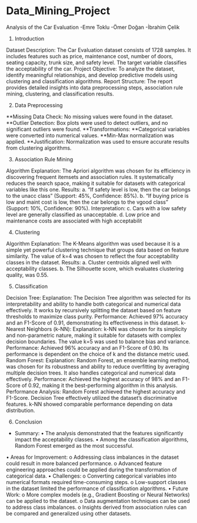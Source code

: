 # Data_Mining_Project

Analysis of the Car Evaluation
-Emre Toklu
-Ömer Doğan
-İbrahim Çelik 


1.	Introduction

Dataset Description: The Car Evaluation dataset consists of 1728 samples. It includes features such as price, maintenance cost, number of doors, seating capacity, trunk size, and safety level. The target variable classifies the acceptability of the car.
Project Objective: To analyze the dataset, identify meaningful relationships, and develop predictive models using clustering and classification algorithms.
Report Structure: The report provides detailed insights into data preprocessing steps, association rule mining, clustering, and classification results.


2.	 Data Preprocessing

**Missing Data Check: No missing values were found in the dataset.
**Outlier Detection: Box plots were used to detect outliers, and no significant outliers were found.
**Transformations:
**Categorical variables were converted into numerical values.
**Min-Max normalization was applied.
**Justification: Normalization was used to ensure accurate results from clustering algorithms.


3.	 Association Rule Mining

Algorithm Explanation: The Apriori algorithm was chosen for its efficiency in discovering frequent itemsets and association rules. It systematically reduces the search space, making it suitable for datasets with categorical variables like this one.
Results:
a.	“If safety level is low, then the car belongs to the unacc class” (Support: 45%, Confidence: 85%).
b.	“If buying price is low and maint cost is low, then the car belongs to the vgood class” (Support: 10%, Confidence: 90%).
Interpretation:
c.	Cars with a low safety level are generally classified as unacceptable.
d.	Low price and maintenance costs are associated with high acceptabilit


4.	 Clustering

Algorithm Explanation: The K-Means algorithm was used because it is a simple yet powerful clustering technique that groups data based on feature similarity. The value of k=4 was chosen to reflect the four acceptability classes in the dataset.
Results:
a.	Cluster centroids aligned well with acceptability classes.
b.	The Silhouette score, which evaluates clustering quality, was 0.55.


5.	 Classification

Decision Tree:
Explanation: The Decision Tree algorithm was selected for its interpretability and ability to handle both categorical and numerical data effectively. It works by recursively splitting the dataset based on feature thresholds to maximize class purity.
Performance: Achieved 97% accuracy and an F1-Score of 0.91, demonstrating its effectiveness in this dataset.
k-Nearest Neighbors (k-NN):
Explanation: k-NN was chosen for its simplicity and non-parametric nature, making it suitable for datasets with complex decision boundaries. The value k=5 was used to balance bias and variance.
Performance: Achieved 96% accuracy and an F1-Score of 0.90. Its performance is dependent on the choice of k and the distance metric used.
Random Forest:
Explanation: Random Forest, an ensemble learning method, was chosen for its robustness and ability to reduce overfitting by averaging multiple decision trees. It also handles categorical and numerical data effectively.
Performance: Achieved the highest accuracy of 98% and an F1-Score of 0.92, making it the best-performing algorithm in this analysis.
Performance Analysis:
Random Forest achieved the highest accuracy and F1-Score.
Decision Tree effectively utilized the dataset’s discriminative features.
k-NN showed comparable performance depending on data distribution.


6.	 Conclusion

*  Summary:
•	The analysis demonstrated that the features significantly impact the acceptability classes.
•	Among the classification algorithms, Random Forest emerged as the most successful.


•	Areas for Improvement:
  o	Addressing class imbalances in the dataset could result in more balanced performance.
  o	Advanced feature engineering approaches could be applied during the transformation of categorical data.
•	Challenges:
  o	Converting categorical variables into numerical formats required time-consuming steps.
  o	Low-support classes in the dataset limited the performance of classification algorithms.
•	Future Work:
  o	More complex models (e.g., Gradient Boosting or Neural Networks) can be applied to the dataset.
  o	Data augmentation techniques can be used to address class imbalances.
  o	Insights derived from association rules can be compared and generalized using other datasets.
